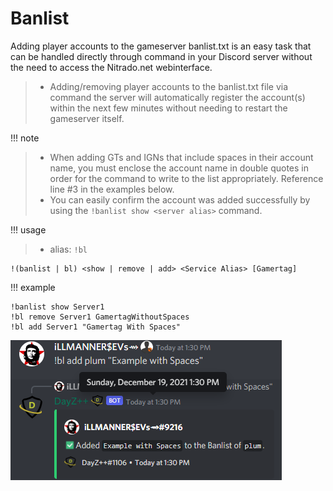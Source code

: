 # Banlist

 Adding player accounts to the gameserver banlist.txt is an easy task that can be handled directly through command in your Discord server without the need to access the Nitrado.net webinterface.
 > + Adding/removing player accounts to the banlist.txt file via command the server will automatically register the account(s) within the next few minutes without needing to restart the gameserver itself.

!!! note 

> + When adding GTs and IGNs that include spaces in their account name, you must enclose the account name in double quotes in order for the command to write to the list appropriately. Reference line #3 in the examples below.
> + You can easily confirm the account was added successfully by using the `!banlist show <server alias>` command.

!!! usage

> + alias: `!bl`

```
!(banlist | bl) <show | remove | add> <Service Alias> [Gamertag]
```


!!! example

``` {.py3 title="Banlist Command Examples (show | remove | add) " linenums="1"}
!banlist show Server1
!bl remove Server1 GamertagWithoutSpaces
!bl add Server1 "Gamertag With Spaces"
```

![screenshot](../img/banlist_add.png)